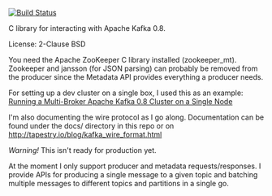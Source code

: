 [![Build Status](https://travis-ci.org/davidreynolds/libkafka.png?branch=master)](https://travis-ci.org/davidreynolds/libkafka)

C library for interacting with Apache Kafka 0.8.

License: 2-Clause BSD

You need the Apache ZooKeeper C library installed (zookeeper_mt). Zookeeper and
jansson (for JSON parsing) can probably be removed from the producer since the
Metadata API provides everything a producer needs.

For setting up a dev cluster on a single box, I used this as an example: [Running a Multi-Broker Apache Kafka 0.8 Cluster on a Single Node](http://www.michael-noll.com/blog/2013/03/13/running-a-multi-broker-apache-kafka-cluster-on-a-single-node/)

I'm also documenting the wire protocol as I go along. Documentation can be found
under the docs/ directory in this repo or on http://tapestry.io/blog/kafka_wire_format.html

*Warning!* This isn't ready for production yet.

At the moment I only support producer and metadata requests/responses. I provide
APIs for producing a single message to a given topic and batching multiple
messages to different topics and partitions in a single go.
